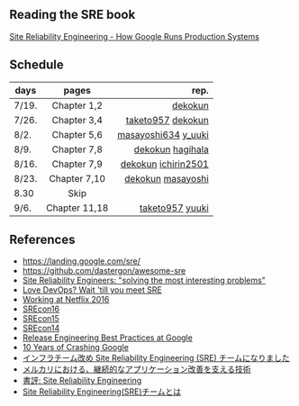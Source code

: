 Reading the SRE book
---------------------

[Site Reliability Engineering - How Google Runs Production Systems](http://shop.oreilly.com/product/0636920041528.do)

## Schedule

| days  | pages                     | rep.    |
|-------|:-------------------------:|--------:|
| 7/19. | Chapter 1,2 | [dekokun](https://github.com/dekokun) |
| 7/26. | Chapter 3,4 | [taketo957](https://github.com/taketo957) [dekokun](https://github.com/dekokun) |
| 8/2.  | Chapter 5,6 | [masayoshi634](https://github.com/masayoshi634)  [y_uuki](https://github.com/yuuki) |
| 8/9.  | Chapter 7,8 | [dekokun](https://github.com/dekokun) [hagihala](https://github.com/hagihala) |
| 8/16. | Chapter 7,9 | [dekokun](https://github.com/dekokun) [ichirin2501](https://github.com/ichirin2501) |
| 8/23. | Chapter 7,10 | [dekokun](https://github.com/dekokun) [masayoshi](https://github.com/masayoshi) |
| 8.30 | Skip| |
| 9/6. | Chapter 11,18| [taketo957](https://github.com/taketo957) [yuuki](https://github.com/yuuki) |

## References

- https://landing.google.com/sre/
- https://github.com/dastergon/awesome-sre
- [Site Reliability Engineers: "solving the most interesting problems"](https://research.googleblog.com/2012/07/site-reliability-engineers-solving-most.html)
- [Love DevOps? Wait 'till you meet SRE](https://www.atlassian.com/it-service/site-reliability-engineering-sre)
- [Working at Netflix 2016](http://www.brendangregg.com/blog/2016-03-30/working-at-netflix-2016.html)
- [SREcon16](https://www.usenix.org/conference/srecon16)
- [SREcon15](https://www.usenix.org/conference/srecon15)
- [SREcon14](https://www.usenix.org/conference/srecon14)
- [Release Engineering Best Practices at Google](https://www.usenix.org/conference/lisa15/conference-program/presentation/mcnutt)
- [10 Years of Crashing Google](https://www.usenix.org/conference/lisa15/conference-program/presentation/krishnan)
- [インフラチーム改め Site Reliability Engineering (SRE) チームになりました](http://tech.mercari.com/entry/2015/11/18/153421)
- [メルカリにおける、継続的なアプリケーション改善を支える技術](https://speakerdeck.com/kazeburo/continuous-improvement-applications-and-mercari-sre-number-retty-tech-cafe)
- [書評: Site Reliability Engineering](http://torumakabe.github.io/post/bookreview_site_reliability_engineering/)
- [Site Reliability Engineering(SRE)チームとは](http://yoshidashingo.hatenablog.com/entry/2016/03/02/012214)
